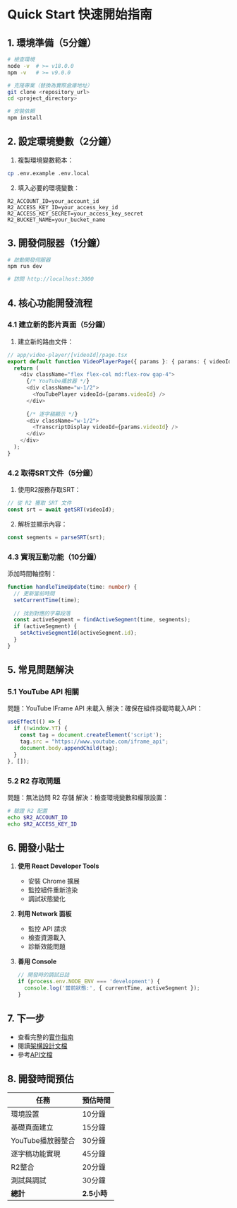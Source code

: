# Quick Start 快速開始指南

## 1. 環境準備（5分鐘）

```bash
# 檢查環境
node -v  # >= v18.0.0
npm -v   # >= v9.0.0

# 克隆專案（替換為實際倉庫地址）
git clone <repository_url>
cd <project_directory>

# 安裝依賴
npm install
```

## 2. 設定環境變數（2分鐘）

1. 複製環境變數範本：
```bash
cp .env.example .env.local
```

2. 填入必要的環境變數：
```env
R2_ACCOUNT_ID=your_account_id
R2_ACCESS_KEY_ID=your_access_key_id
R2_ACCESS_KEY_SECRET=your_access_key_secret
R2_BUCKET_NAME=your_bucket_name
```

## 3. 開發伺服器（1分鐘）

```bash
# 啟動開發伺服器
npm run dev

# 訪問 http://localhost:3000
```

## 4. 核心功能開發流程

### 4.1 建立新的影片頁面（5分鐘）

1. 建立新的路由文件：
```typescript
// app/video-player/[videoId]/page.tsx
export default function VideoPlayerPage({ params }: { params: { videoId: string } }) {
  return (
    <div className="flex flex-col md:flex-row gap-4">
      {/* YouTube播放器 */}
      <div className="w-1/2">
        <YouTubePlayer videoId={params.videoId} />
      </div>
      
      {/* 逐字稿顯示 */}
      <div className="w-1/2">
        <TranscriptDisplay videoId={params.videoId} />
      </div>
    </div>
  );
}
```

### 4.2 取得SRT文件（5分鐘）

1. 使用R2服務存取SRT：
```typescript
// 從 R2 獲取 SRT 文件
const srt = await getSRT(videoId);
```

2. 解析並顯示內容：
```typescript
const segments = parseSRT(srt);
```

### 4.3 實現互動功能（10分鐘）

添加時間軸控制：
```typescript
function handleTimeUpdate(time: number) {
  // 更新當前時間
  setCurrentTime(time);
  
  // 找到對應的字幕段落
  const activeSegment = findActiveSegment(time, segments);
  if (activeSegment) {
    setActiveSegmentId(activeSegment.id);
  }
}
```

## 5. 常見問題解決

### 5.1 YouTube API 相關

問題：YouTube IFrame API 未載入
解決：確保在組件掛載時載入API：
```typescript
useEffect(() => {
  if (!window.YT) {
    const tag = document.createElement('script');
    tag.src = "https://www.youtube.com/iframe_api";
    document.body.appendChild(tag);
  }
}, []);
```

### 5.2 R2 存取問題

問題：無法訪問 R2 存儲
解決：檢查環境變數和權限設置：
```bash
# 驗證 R2 配置
echo $R2_ACCOUNT_ID
echo $R2_ACCESS_KEY_ID
```

## 6. 開發小貼士

1. **使用 React Developer Tools**
   - 安裝 Chrome 擴展
   - 監控組件重新渲染
   - 調試狀態變化

2. **利用 Network 面板**
   - 監控 API 請求
   - 檢查資源載入
   - 診斷效能問題

3. **善用 Console**
   ```typescript
   // 開發時的調試日誌
   if (process.env.NODE_ENV === 'development') {
     console.log('當前狀態:', { currentTime, activeSegment });
   }
   ```

## 7. 下一步

- 查看完整的[實作指南](./implementation-guide.md)
- 閱讀[架構設計文檔](./02-architecture-design.md)
- 參考[API文檔](./04-api-services.md)

## 8. 開發時間預估

| 任務 | 預估時間 |
|-----|----------|
| 環境設置 | 10分鐘 |
| 基礎頁面建立 | 15分鐘 |
| YouTube播放器整合 | 30分鐘 |
| 逐字稿功能實現 | 45分鐘 |
| R2整合 | 20分鐘 |
| 測試與調試 | 30分鐘 |
| **總計** | **2.5小時** |
